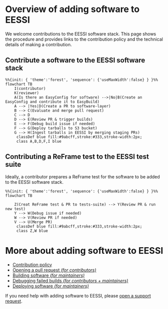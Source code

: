 # Overview of adding software to EESSI

We welcome contributions to the EESSI software stack. This page shows the procedure and provides links to the contribution policy and the technical details of making a contribution. 

## Contribute a software to the EESSI software stack

```mermaid
%%{init: { 'theme':'forest', 'sequence': {'useMaxWidth':false} } }%%
flowchart TB
    I(contributor)  
    K(reviewer)
    A(Is there an EasyConfig for software) -->|No|B(Create an EasyConfig and contribute it to EasyBuild)
    A --> |Yes|D(Create a PR to software-layer)
    B --> C(Evaluate and merge pull request)
    C --> D
    D --> E(Review PR & trigger builds)
    E --> F(Debug build issue if needed)
    F --> G(Deploy tarballs to S3 bucket)
    G --> H(Ingest tarballs in EESSI by merging staging PRs)
     classDef blue fill:#9abcff,stroke:#333,stroke-width:2px;
     class A,B,D,F,I blue
```


## Contributing a ReFrame test to the EESSI test suite

Ideally, a contributor prepares a ReFrame test for the software to be added to the EESSI software stack. 

```mermaid
%%{init: { 'theme':'forest', 'sequence': {'useMaxWidth':false} } }%%
flowchart TB

    Z(Creat ReFrame test & PR to tests-suite) --> Y(Review PR & run new test)
    Y --> W(Debug issue if needed) 
    W --> V(Review PR if needed)
    V --> U(Merge PR)
     classDef blue fill:#9abcff,stroke:#333,stroke-width:2px;
     class Z,W blue
```



# More about adding software to EESSI

* [Contribution policy](contribution_policy.md)
* [Opening a pull request *(for contributors)*](opening_pr.md)
* [Building software *(for maintainers)*](building_software.md)
* [Debugging failed builds *(for contributors + maintainers)*](debugging_failed_builds.md)
* [Deploying software *(for maintainers)*](deploying_software.md)

If you need help with adding software to EESSI, please [open a support request](../support.md).
